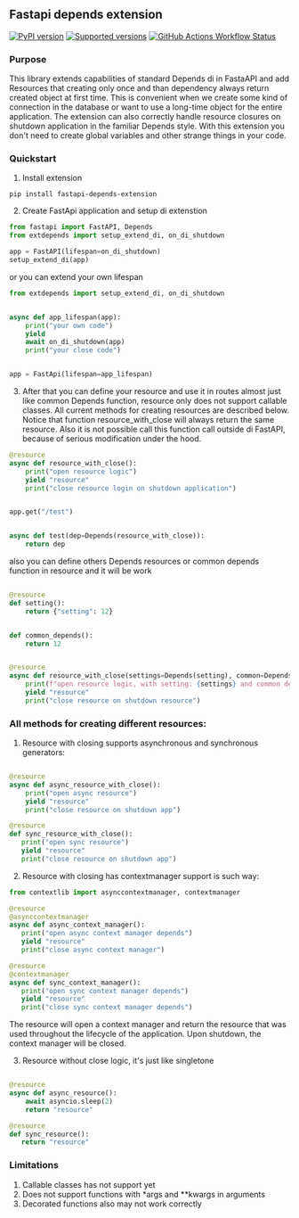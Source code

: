 ## Fastapi depends extension

[![PyPI version](https://badge.fury.io/py/fastapi-depends-extension.svg)](https://pypi.python.org/pypi/fastapi-depends-extension)
[![Supported versions](https://img.shields.io/pypi/pyversions/fastapi-depends-extension.svg)](https://pypi.python.org/pypi/fastapi-depends-extension)
[![GitHub Actions Workflow Status](https://img.shields.io/github/actions/workflow/status/didhat/fastapi-depends-ext/github-ci.yml)](https://github.com/reagento/dishka/actions)

### Purpose

This library extends capabilities of standard Depends di in FastaAPI and add Resources that creating only once and than
dependency always return created object at first time.
This is convenient when we create some kind of connection in the database or want to use a long-time object for the
entire application. The extension can also correctly handle resource closures on shutdown application in the familiar
Depends style. With this extension you don't need to create global variables and other strange things in your code.

### Quickstart

1. Install extension

```shell
pip install fastapi-depends-extension
```

2. Create FastApi application and setup di extenstion

```python
from fastapi import FastAPI, Depends
from extdepends import setup_extend_di, on_di_shutdown

app = FastAPI(lifespan=on_di_shutdown)
setup_extend_di(app)
```

or you can extend your own lifespan

```python
from extdepends import setup_extend_di, on_di_shutdown


async def app_lifespan(app):
    print("your own code")
    yield
    await on_di_shutdown(app)
    print("your close code")


app = FastApi(lifespan=app_lifespan)
```

3. After that you can define your resource and use it in routes almost just like common Depends function, resource only
   does not support callable classes. All current methods for creating resources are described below. Notice that
   function resource_with_close will always return the same resource. Also it is not possible call this function call
   outside di FastAPI, because of serious modification under the hood.

```python
@resource
async def resource_with_close():
    print("open resource logic")
    yield "resource"
    print("close resource login on shutdown application")


app.get("/test")


async def test(dep=Depends(resource_with_close)):
    return dep
```

also you can define others Depends resources or common depends function in resource and it will be work

```python

@resource
def setting():
    return {"setting": 12}


def common_depends():
    return 12


@resource
async def resource_with_close(settings=Depends(setting), common=Depends(common_depends)):
    print(f"open resource logic, with setting: {settings} and common depends {common}")
    yield "resource"
    print("close resource on shutdown resource")
```

### All methods for creating different resources:

1. Resource with closing supports asynchronous and synchronous generators:

```python

@resource
async def async_resource_with_close():
    print("open async resource")
    yield "resource"
    print("close resource on shutdown app")

@resource
def sync_resource_with_close():
   print("open sync resource")
   yield "resource"
   print("close resource on shutdown app")

```

2. Resource with closing has contextmanager support is such way:

```python
from contextlib import asynccontextmanager, contextmanager

@resource
@asynccontextmanager
async def async_context_manager():
   print("open async context manager depends")
   yield "resource"
   print("close async context manager")

@resource
@contextmanager
async def sync_context_manager():
   print("open sync context manager depends")
   yield "resource"
   print("close sync context manager depends")

```

The resource will open a context manager and return the resource that was used throughout the lifecycle of the application. Upon shutdown, the context manager will be closed.

3. Resource without close logic, it's just like singletone

```python

@resource
async def async_resource():
    await asyncio.sleep(2)
    return "resource"

@resource
def sync_resource():
   return "resource"
```


### Limitations

1. Callable classes has not support yet
2. Does not support functions with *args and **kwargs in arguments
3. Decorated functions also may not work correctly



